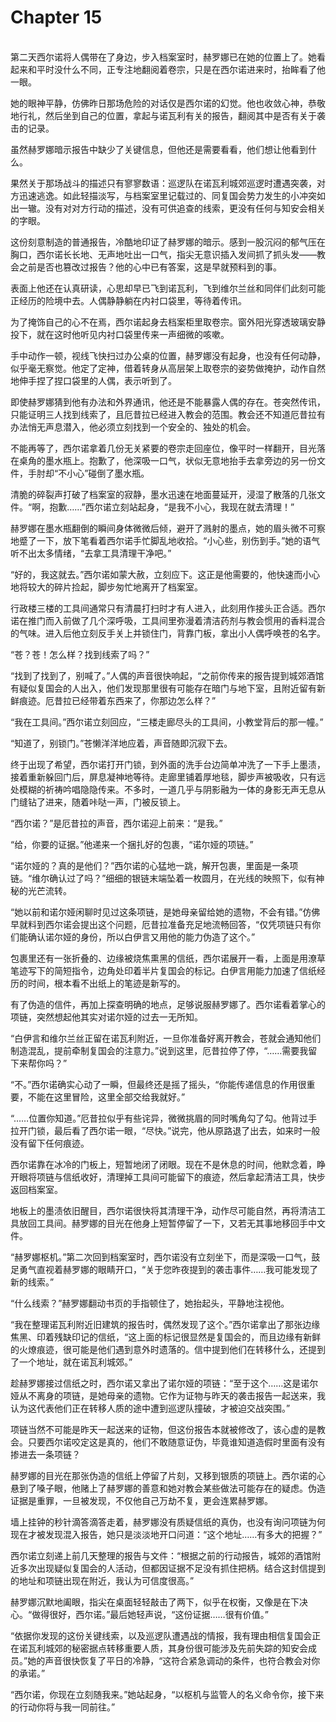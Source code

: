 # Chapter 15

<br>
第二天西尔诺将人偶带在了身边，步入档案室时，赫罗娜已在她的位置上了。她看起来和平时没什么不同，正专注地翻阅着卷宗，只是在西尔诺进来时，抬眸看了他一眼。

她的眼神平静，仿佛昨日那场危险的对话仅是西尔诺的幻觉。他也收敛心神，恭敬地行礼，然后坐到自己的位置，拿起与诺瓦利有关的报告，翻阅其中是否有关于袭击的记录。

虽然赫罗娜暗示报告中缺少了关键信息，但他还是需要看看，他们想让他看到什么。

果然关于那场战斗的描述只有寥寥数语：巡逻队在诺瓦利城郊巡逻时遭遇突袭，对方迅速逃逸。如此轻描淡写，与档案室里记载过的、同复国会势力发生的小冲突如出一辙。没有对对方行动的描述，没有可供追查的线索，更没有任何与知安会相关的字眼。

这份刻意制造的普通报告，冷酷地印证了赫罗娜的暗示。感到一股沉闷的郁气压在胸口，西尔诺长长地、无声地吐出一口气，指尖无意识插入发间抓了抓头发——教会之前是否也篡改过报告？他的心中已有答案，这是早就预料到的事。

表面上他还在认真研读，心思却早已飞到诺瓦利，飞到维尔兰丝和同伴们此刻可能正经历的险境中去。人偶静静躺在内衬口袋里，等待着传讯。

为了掩饰自己的心不在焉，西尔诺起身去档案柜里取卷宗。窗外阳光穿透玻璃安静投下，就在这时他听见内衬口袋里传来一声细微的咳嗽。

手中动作一顿，视线飞快扫过办公桌的位置，赫罗娜没有起身，也没有任何动静，似乎毫无察觉。他定了定神，借着转身从高层架上取卷宗的姿势做掩护，动作自然地伸手捏了捏口袋里的人偶，表示听到了。

即使赫罗娜猜到他有办法和外界通讯，他还是不能暴露人偶的存在。苍突然传讯，只能证明三人找到线索了，且厄昔拉已经进入教会的范围。教会还不知道厄昔拉有办法悄无声息潜入，他必须立刻找到一个安全的、独处的机会。

不能再等了，西尔诺拿着几份无关紧要的卷宗走回座位，像平时一样翻开，目光落在桌角的墨水瓶上。抱歉了，他深吸一口气，状似无意地抬手去拿旁边的另一份文件，手肘却“不小心”碰倒了墨水瓶。

清脆的碎裂声打破了档案室的寂静，墨水迅速在地面蔓延开，浸湿了散落的几张文件。“啊，抱歉……”西尔诺立刻站起身，“是我不小心，我现在就去清理！”

赫罗娜在墨水瓶翻倒的瞬间身体微微后倾，避开了溅射的墨点，她的眉头微不可察地蹙了一下，放下笔看着西尔诺手忙脚乱地收拾。“小心些，别伤到手。”她的语气听不出太多情绪，“去拿工具清理干净吧。”

“好的，我这就去。”西尔诺如蒙大赦，立刻应下。这正是他需要的，他快速而小心地将较大的碎片捡起，脚步匆忙地离开了档案室。

行政楼三楼的工具间通常只有清晨打扫时才有人进入，此刻用作接头正合适。西尔诺在推门而入前做了几个深呼吸，工具间里弥漫着清洁药剂与教会惯用的香料混合的气味。进入后他立刻反手关上并锁住门，背靠门板，拿出小人偶呼唤苍的名字。

“苍？苍！怎么样？找到线索了吗？”

“找到了找到了，别喊了。”人偶的声音很快响起，“之前你传来的报告提到城郊酒馆有疑似复国会的人出入，他们发现那里很有可能存在暗门与地下室，且附近留有新鲜痕迹。厄昔拉已经带着东西来了，你那边怎么样？”

“我在工具间。”西尔诺立刻回应，“三楼走廊尽头的工具间，小教堂背后的那一幢。”

“知道了，别锁门。”苍懒洋洋地应着，声音随即沉寂下去。

终于出现了希望，西尔诺打开门锁，到外面的洗手台边简单冲洗了一下手上墨渍，接着重新躲回门后，屏息凝神地等待。走廊里铺着厚地毯，脚步声被吸收，只有远处模糊的祈祷吟唱隐隐传来。不多时，一道几乎与阴影融为一体的身影无声无息从门缝钻了进来，随着咔哒一声，门被反锁上。

“西尔诺？”是厄昔拉的声音，西尔诺迎上前来：“是我。”

“给，你要的证据。”他递来一个捆扎好的包裹，“诺尔娅的项链。”

“诺尔娅的？真的是他们？”西尔诺的心猛地一跳，解开包裹，里面是一条项链。“维尔确认过了吗？”细细的银链末端坠着一枚圆月，在光线的映照下，似有神秘的光芒流转。

“她以前和诺尔娅闲聊时见过这条项链，是她母亲留给她的遗物，不会有错。”仿佛早就料到西尔诺会提出这个问题，厄昔拉准备充足地流畅回答，“仅凭项链只有你们能确认诺尔娅的身份，所以白伊言又用他的能力伪造了这个。”

包裹里还有一张折叠的、边缘被烧焦熏黑的信纸，西尔诺展开一看，上面是用潦草笔迹写下的简短指令，边角处印着半片复国会的标记。白伊言用能力加速了信纸经历的时间，根本看不出纸上的笔迹是新写的。

有了伪造的信件，再加上探查明确的地点，足够说服赫罗娜了。西尔诺看着掌心的项链，突然想起他其实对诺尔娅的过去一无所知。

“白伊言和维尔兰丝正留在诺瓦利附近，一旦你准备好离开教会，苍就会通知他们制造混乱，提前牵制复国会的注意力。”说到这里，厄昔拉停了停，“……需要我留下来帮你吗？”

“不。”西尔诺确实心动了一瞬，但最终还是摇了摇头，“你能传递信息的作用很重要，不能在这里冒险，这里全部交给我就好。”

“……位置你知道。”厄昔拉似乎有些诧异，微微挑眉的同时嘴角勾了勾。他背过手拉开门锁，最后看了西尔诺一眼，“尽快。”说完，他从原路退了出去，如来时一般没有留下任何痕迹。

西尔诺靠在冰冷的门板上，短暂地闭了闭眼。现在不是休息的时间，他默念着，睁开眼将项链与信纸收好，清理掉工具间可能留下的痕迹，然后拿起清洁工具，快步返回档案室。

地板上的墨渍依旧醒目，西尔诺很快将其清理干净，动作尽可能自然，再将清洁工具放回工具间。赫罗娜的目光在他身上短暂停留了一下，又若无其事地移回手中文件。

“赫罗娜枢机。”第二次回到档案室时，西尔诺没有立刻坐下，而是深吸一口气，鼓足勇气直视着赫罗娜的眼睛开口，“关于您昨夜提到的袭击事件……我可能发现了新的线索。”

“什么线索？”赫罗娜翻动书页的手指顿住了，她抬起头，平静地注视他。

“我在整理诺瓦利附近旧建筑的报告时，偶然发现了这个。”西尔诺拿出了那张边缘焦黑、印着残缺印记的信纸，“这上面的标记很显然是复国会的，而且边缘有新鲜的火燎痕迹，很可能是他们遇到意外时遗落的。信中提到他们在转移什么，还提到了一个地址，就在诺瓦利城郊。”

趁赫罗娜接过信纸之时，西尔诺又拿出了诺尔娅的项链：“至于这个……这是诺尔娅从不离身的项链，是她母亲的遗物。它作为证物与昨天的袭击报告一起送来，我认为这代表他们正在转移人质的途中遭到巡逻队撞破，才被迫交战突围。”

项链当然不可能是昨天一起送来的证物，但这份报告本就被修改了，该心虚的是教会。只要西尔诺咬定这是真的，他们不敢随意证伪，毕竟谁知道造假时里面有没有掺进去一条项链？

赫罗娜的目光在那张伪造的信纸上停留了片刻，又移到银质的项链上。西尔诺的心悬到了嗓子眼，他赌上了赫罗娜的善意和她对教会某些做法可能存在的疑虑。伪造证据是重罪，一旦被发现，不仅他自己万劫不复，更会连累赫罗娜。

墙上挂钟的秒针滴答滴答走着，赫罗娜没有质疑信纸的真伪，也没有询问项链为何现在才被发现混入报告，她只是淡淡地开口问道：“这个地址……有多大的把握？”

西尔诺立刻递上前几天整理的报告与文件：“根据之前的行动报告，城郊的酒馆附近多次出现疑似复国会的人活动，但都因证据不足没有抓住把柄。结合这封信提到的地址和项链出现在附近，我认为可信度很高。”

赫罗娜沉默地阖眼，指尖在桌面轻轻敲击了两下，似乎在权衡，又像是在下决心。“做得很好，西尔诺。”最后她轻声说，“这份证据……很有价值。”

“依据你发现的这份关键线索，以及巡逻队遭遇战的情报，我有理由相信复国会正在诺瓦利城郊的秘密据点转移重要人质，其身份很可能涉及先前失踪的知安会成员。”她的声音很快恢复了平日的冷静，“这符合紧急调动的条件，也符合教会对你的承诺。”

“西尔诺，你现在立刻随我来。”她站起身，“以枢机与监管人的名义命令你，接下来的行动你将与我一同前往。”
